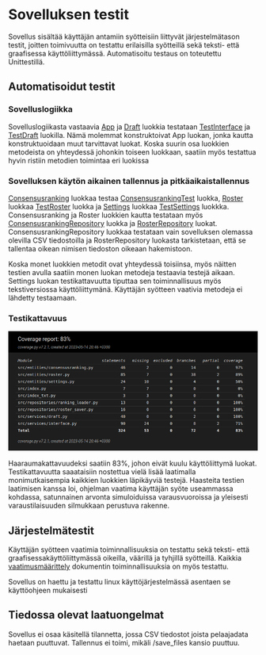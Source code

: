 # Sovelluksen testit

Sovellus sisältää käyttäjän antamiin syötteisiin liittyvät järjestelmätason testit, joitten toimivuutta on testattu erilaisilla syötteillä sekä teksti- että graafisessa käyttöliittymässä. Automatisoitu testaus on toteutettu Unittestillä.

## Automatisoidut testit

### Sovelluslogiikka

Sovelluslogiikasta vastaavia [App](../src/services/interface.py) ja [Draft](../src/services/draft.py) luokkia testataan [TestInterface](../src/tests/interface_test.py) ja [TestDraft](../src/tests/draft_test.py) luokilla. Nämä molemmat konstruktoivat App luokan, jonka kautta konstruktuoidaan muut tarvittavat luokat. Koska suurin osa luokkien metodeista on yhteydessä johonkin toiseen luokkaan, saatiin myös testattua hyvin ristiin metodien toimintaa
eri luokissa

### Sovelluksen käytön aikainen tallennus ja pitkäaikaistallennus

[Consensusranking](../src/entities/consensusranking.py) luokkaa testaa [ConsensusrankingTest](../src/tests/consensusranking_test.py) luokka, [Roster](../src/entities/roster.py) luokkaa [TestRoster](../src/tests/roster_test.py) luokka ja [Settings](../src/entities/settings.py) luokkaa [TestSettings](../src/tests/settings_test.py) luokkka. Consensusranking ja Roster luokkien kautta testataan myös [ConsensusrankingRepository](../src/repositories/ranking_loader.py) luokka ja [RosterRepository](../src/repositories/roster_saver.py) luokat. ConsensusrankingRepository luokkaa testataan vain sovelluksen olemassa olevilla CSV tiedostoilla ja RosterRepository luokasta tarkistetaan, että se tallentaa oikean nimisen tiedoston oikeaan hakemistoon.

Koska monet luokkien metodit ovat yhteydessä toisiinsa, myös näitten testien avulla saatiin monen luokan metodeja testaavia testejä aikaan. Settings luokan testikattavuutta tiputtaa sen toiminnallisuus myös tekstiversiossa käyttöliittymänä. Käyttäjän syötteen vaativia metodeja ei lähdetty testaamaan.

### Testikattavuus

![CoverageReport](kuvat/coverage_report.png)

Haaraumakattavuudeksi saatiin 83%, johon eivät kuulu käyttöliittymä luokat. Testikattavuutta saaataisiin nostettua vielä lisää laatimalla monimutkaisempia kaikkien luokkien läpikäyviä testejä. Haasteita testien laatimisen kanssa loi, ohjelman vaatima käyttäjän syöte useammassa kohdassa, satunnainen arvonta simuloiduissa varausvuoroissa ja yleisesti varaustilaisuuden silmukkaan perustuva rakenne.

## Järjestelmätestit

Käyttäjän syötteen vaatimia toiminnallisuuksia on testattu sekä teksti- että graafisessakäyttöliittymässä oikeilla, väärillä ja tyhjillä syötteillä.
Kaikkia [vaatimusmäärittely](vaatimusmaarittely.md) dokumentin toiminnallisuuksia on myös testattu.

Sovellus on haettu ja testattu linux käyttöjärjestelmässä asentaen se käyttöohjeen mukaisesti

## Tiedossa olevat laatuongelmat

Sovellus ei osaa käsitellä tilannetta, jossa CSV tiedostot joista pelaajadata haetaan puuttuvat.
Tallennus ei toimi, mikäli /save_files kansio puuttuu.
